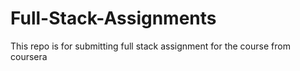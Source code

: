 # Full-Stack-Assignments
This repo is for submitting full stack assignment for the course from coursera
